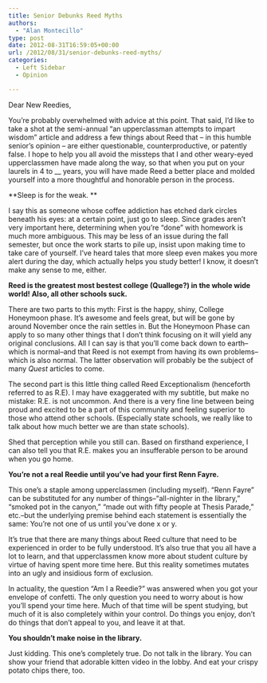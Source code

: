```yaml
---
title: Senior Debunks Reed Myths
authors: 
  - "Alan Montecillo"
type: post
date: 2012-08-31T16:59:05+00:00
url: /2012/08/31/senior-debunks-reed-myths/
categories:
  - Left Sidebar
  - Opinion

---
```

Dear New Reedies,

You’re probably overwhelmed with advice at this point. That said, I’d like to take a shot at the semi-annual “an upperclassman attempts to impart wisdom” article and address a few things about Reed that – in this humble senior’s opinion – are either questionable, counterproductive, or patently false. I hope to help you all avoid the missteps that I and other weary-eyed upperclassmen have made along the way, so that when you put on your laurels in 4 to __ years, you will have made Reed a better place and molded yourself into a more thoughtful and honorable person in the process.

**Sleep is for the weak. **

I say this as someone whose coffee addiction has etched dark circles beneath his eyes: at a certain point, just go to sleep. Since grades aren’t very important here, determining when you’re “done” with homework is much more ambiguous. This may be less of an issue during the fall semester, but once the work starts to pile up, insist upon making time to take care of yourself. I’ve heard tales that more sleep even makes you more alert during the day, which actually helps you study better! I know, it doesn’t make any sense to me, either.

**Reed is the greatest most bestest college (Quallege?) in the whole wide world! Also, all other schools suck.**

There are two parts to this myth: First is the happy, shiny, College Honeymoon phase. It’s awesome and feels great, but will be gone by around November once the rain settles in. But the Honeymoon Phase can apply to so many other things that I don’t think focusing on it will yield any original conclusions. All I can say is that you’ll come back down to earth–which is normal–and that Reed is not exempt from having its own problems–which is also normal. The latter observation will probably be the subject of many _Quest_ articles to come.

The second part is this little thing called Reed Exceptionalism (henceforth referred to as R.E). I may have exaggerated with my subtitle, but make no mistake: R.E. is not uncommon. And there is a very fine line between being proud and excited to be a part of this community and feeling superior to those who attend other schools. (Especially state schools, we really like to talk about how much better we are than state schools).

Shed that perception while you still can. Based on firsthand experience, I can also tell you that R.E. makes you an insufferable person to be around when you go home.

**You’re not a real Reedie until you’ve had your first Renn Fayre.**

This one’s a staple among upperclassmen (including myself). “Renn Fayre” can be substituted for any number of things–“all-nighter in the library,” “smoked pot in the canyon,” “made out with fifty people at Thesis Parade,” etc.–but the underlying premise behind each statement is essentially the same: You’re not one of us until you’ve done x or y.

It’s true that there are many things about Reed culture that need to be experienced in order to be fully understood. It’s also true that you all have a lot to learn, and that upperclassmen know more about student culture by virtue of having spent more time here. But this reality sometimes mutates into an ugly and insidious form of exclusion.

In actuality, the question “Am I a Reedie?” was answered when you got your envelope of confetti. The only question you need to worry about is how you’ll spend your time here. Much of that time will be spent studying, but much of it is also completely within your control. Do things you enjoy, don’t do things that don’t appeal to you, and leave it at that.

**You shouldn’t make noise in the library.**

Just kidding. This one’s completely true. Do not talk in the library. You can show your friend that adorable kitten video in the lobby. And eat your crispy potato chips there, too.